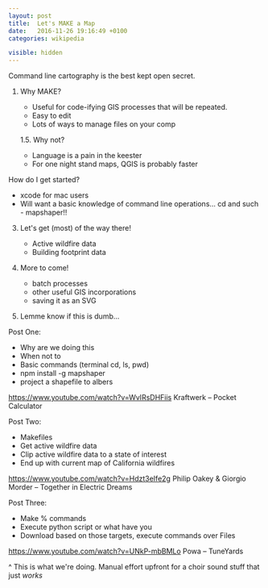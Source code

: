 ```yaml
---
layout: post
title:  Let's MAKE a Map
date:   2016-11-26 19:16:49 +0100
categories: wikipedia

visible: hidden
---
```


Command line cartography is the best kept open secret.

1. Why MAKE?
	 - Useful for code-ifying GIS processes that will be repeated.
	 - Easy to edit
	 - Lots of ways to manage files on your comp

	1.5. Why not?
	 - Language is a pain in the keester
	 - For one night stand maps, QGIS is probably faster


How do I get started?

 - xcode for mac users
 - Will want a basic knowledge of command line operations... cd and such - mapshaper!!

3. Let's get (most) of the way there!
	- Active wildfire data
	- Building footprint data

4. More to come!
	- batch processes
	- other useful GIS incorporations
	- saving it as an SVG

5. Lemme know if this is dumb...




Post One:
- Why are we doing this
- When not to
- Basic commands (terminal cd, ls, pwd)
- npm install -g mapshaper
- project a shapefile to albers

https://www.youtube.com/watch?v=WvIRsDHFiis
Kraftwerk – Pocket Calculator


Post Two:
- Makefiles
- Get active wildfire data
- Clip active wildfire data to a state of interest
- End up with current map of California wildfires

https://www.youtube.com/watch?v=Hdzt3eIfe2g
Philip Oakey & Giorgio Morder – Together in Electric Dreams


Post Three:
- Make % commands
- Execute python script or what have you
- Download based on those targets, execute commands over Files

https://www.youtube.com/watch?v=UNkP-mbBMLo
Powa – TuneYards 

^ This is what we're doing. Manual effort upfront for a choir sound stuff that just *works*










